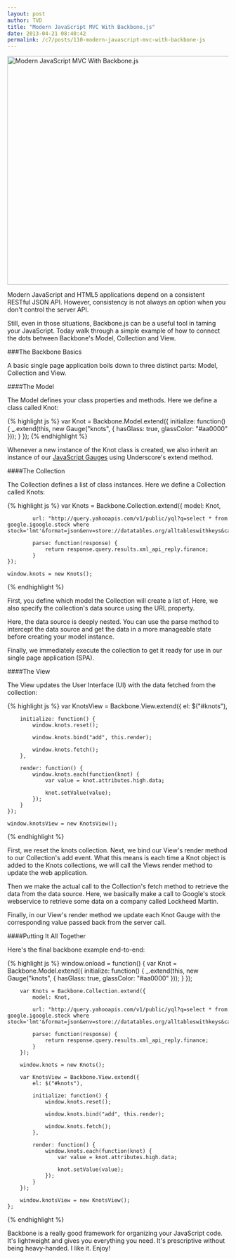 ```yaml
---
layout: post
author: TVD
title: "Modern JavaScript MVC With Backbone.js"
date: 2013-04-21 08:40:42
permalink: /c7/posts/110-modern-javascript-mvc-with-backbone-js
---
```


<img src="http://techoctave.com/c7/static/gangnam-style-feature.jpg" width=520 alt="Modern JavaScript MVC With Backbone.js"/>

Modern JavaScript and HTML5 applications depend on a consistent RESTful JSON API. However, consistency is not always an option when you don't control the server API.

Still, even in those situations, Backbone.js can be a useful tool in taming your JavaScript. Today walk through a simple example of how to connect the dots between Backbone's Model, Collection and View.

###The Backbone Basics

A basic single page application boils down to three distinct parts: Model, Collection and View.

####The Model

The Model defines your class properties and methods. Here we define a class called Knot:

{% highlight js %}
	var Knot = Backbone.Model.extend({
		initialize: function() {
			_.extend(this, new Gauge("knots", {
				hasGlass: true,
				glassColor: "#aa0000"
			}));
		}
	});
{% endhighlight %}

Whenever a new instance of the Knot class is created, we also inherit an instance of our [JavaScript Gauges][1] using Underscore's extend method.


####The Collection

The Collection defines a list of class instances. Here we define a Collection called Knots:

{% highlight js %}
    var Knots = Backbone.Collection.extend({
    	    model: Knot,
    	
    		url: "http://query.yahooapis.com/v1/public/yql?q=select * from google.igoogle.stock where stock='lmt'&format=json&env=store://datatables.org/alltableswithkeys&callback=",
    	
    		parse: function(response) {
    			return response.query.results.xml_api_reply.finance;
    		}
    });

    window.knots = new Knots();  
{% endhighlight %}

First, you define which model the Collection will create a list of. Here, we also specify the collection's data source using the URL property.

Here, the data source is deeply nested. You can use the parse method to intercept the data source and get the data in a more manageable state before creating your model instance.

Finally, we immediately execute the collection to get it ready for use in our single page application (SPA).

####The View

The View updates the User Interface (UI) with the data fetched from the collection:

{% highlight js %}
    var KnotsView = Backbone.View.extend({
    	el: $("#knots"),
    
    	initialize: function() {
    		window.knots.reset();
    
    		window.knots.bind("add", this.render);
    
    		window.knots.fetch();
    	},
    
    	render: function() {
    		window.knots.each(function(knot) {
    			var value = knot.attributes.high.data;
    				
    			knot.setValue(value);
    		});
    	}
    });
    
    window.knotsView = new KnotsView();
{% endhighlight %}

First, we reset the knots collection. Next, we bind our View's render method to our Collection's add event. What this means is each time a Knot object is added to the Knots collections, we will call the Views render method to update the web application.

Then we make the actual call to the Collection's fetch method to retrieve the data from the data source. Here, we basically make a call to Google's stock webservice to retrieve some data on a company called Lockheed Martin.

Finally, in our View's render method we update each Knot Gauge with the corresponding value passed back from the server call.

####Putting It All Together

Here's the final backbone example end-to-end:

{% highlight js %}
    window.onload = function() {
    	var Knot = Backbone.Model.extend({
    		initialize: function() {
    			_.extend(this, new Gauge("knots", {
    				hasGlass: true,
    				glassColor: "#aa0000"
    			}));
    		}
    	});
    
    	var Knots = Backbone.Collection.extend({
    	    model: Knot,
    	
    		url: "http://query.yahooapis.com/v1/public/yql?q=select * from google.igoogle.stock where stock='lmt'&format=json&env=store://datatables.org/alltableswithkeys&callback=",
    	
    		parse: function(response) {
    			return response.query.results.xml_api_reply.finance;
    		}
    	});
    
    	window.knots = new Knots();
    
    	var KnotsView = Backbone.View.extend({
    		el: $("#knots"),
    
    		initialize: function() {
    			window.knots.reset();
    
    			window.knots.bind("add", this.render);
    
    			window.knots.fetch();
    		},
    
    		render: function() {
    			window.knots.each(function(knot) {
    				var value = knot.attributes.high.data;
    				
    				knot.setValue(value);
    			});
    		}
    	});
    
    	window.knotsView = new KnotsView();
    };  
{% endhighlight %}

Backbone is a really good framework for organizing your JavaScript code. It's lightweight and gives you everything you need. It's prescriptive without being heavy-handed. I like it. Enjoy!


  [1]: http://techoctave.com/gauges/
